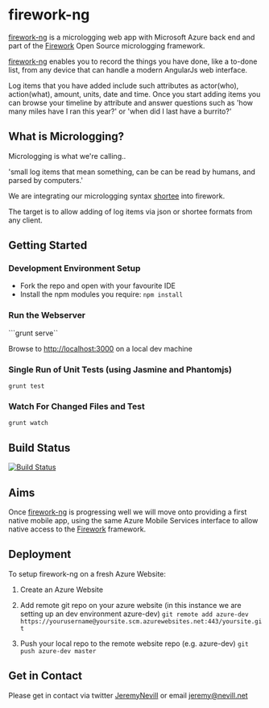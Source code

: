 firework-ng
===========

[firework-ng](https://github.com/JeremyNevill/firework-ng) is a micrologging web app with Microsoft Azure back end and part of the [Firework](https://github.com/JeremyNevill/firework) Open Source micrologging framework.

[firework-ng](https://github.com/JeremyNevill/firework-ng) enables you to record the things you have done, like a to-done list, from any device that can handle a modern AngularJs web interface.

Log items that you have added include such attributes as actor(who), action(what), amount, units, date and time.  Once you start adding items you can browse your timeline by attribute and answer questions such as 'how many miles have I ran this year?' or 'when did I last have a burrito?'


## What is Micrologging?

Micrologging is what we're calling..

'small log items that mean something, can be can be read by humans, and parsed by computers.'

We are integrating our micrologging syntax [shortee](https://github.com/JeremyNevill/shortee/blob/master/Shortee_specification.md) into firework.

The target is to allow adding of log items via json or shortee formats from any client.


## Getting Started
 
### Development Environment Setup

* Fork the repo and open with your favourite IDE
* Install the npm modules you require: ```npm install```

### Run the Webserver 

```grunt serve``

Browse to [http://localhost:3000](http://localhost:3000) on a local dev machine


### Single Run of Unit Tests (using Jasmine and Phantomjs)

```grunt test```

### Watch For Changed Files and Test

```grunt watch```

 
## Build Status

[![Build Status](https://travis-ci.org/JeremyNevill/firework-ng.svg?branch=master)](https://travis-ci.org/JeremyNevill/firework-ng)


## Aims

Once [firework-ng](https://github.com/JeremyNevill/firework-ng) is progressing well we will move onto providing a first native mobile app, using the same Azure Mobile Services interface to allow native access to the [Firework](https://github.com/JeremyNevill/firework) framework.

## Deployment 

To setup firework-ng on a fresh Azure Website:

1) Create an Azure Website

2) Add remote git repo on your azure website (in this instance we are setting up an dev environment azure-dev)
```git remote add azure-dev https://yourusername@yoursite.scm.azurewebsites.net:443/yoursite.git```

3) Push your local repo to the remote website repo (e.g. azure-dev)
```git push azure-dev master```


## Get in Contact

Please get in contact via twitter [JeremyNevill](https://twitter.com/JeremyNevill) or email [jeremy@nevill.net](mailto:jeremy@nevill.net) 
